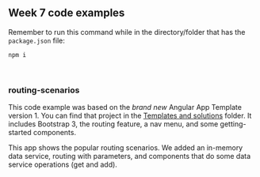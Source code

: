 ## Week 7 code examples

Remember to run this command while in the directory/folder that has the `package.json` file:

```
npm i
```

<br>

### routing-scenarios

This code example was based on the *brand new* Angular App Template version 1. You can find that project in the [Templates and solutions](../Templates_and_solutions) folder. It includes Bootstrap 3, the routing feature, a nav menu, and some getting-started components.

This app shows the popular routing scenarios. We added an in-memory data service, routing with parameters, and components that do some data service operations (get and add). 

<br>
